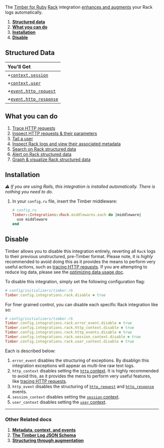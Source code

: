 The [Timber for Ruby](https://github.com/timberio/timber-ruby) [Rack](http://rubyonrails.org/) integration [enhances and augments](/concepts/structuring-through-augmentation) your Rack logs automatically.

1. [**Structured data**](#structured-data)
2. [**What you can do**](#what-you-can-do)
3. [**Installation**](#installation)
4. [**Disable**](#disable)

## Structured Data

|You'll Get|
|:------|
|<i>+</i>[`context.session`](/concepts/log-event-json-schema/context/session-context)|
|<i>+</i>[`context.user`](/concepts/log-event-json-schema/context/user-context)|
|<i>+</i>[`event.http_request`](/concepts/log-event-json-schema/events/http-request-event)|
|<i>+</i>[`event.http_response`](/concepts/log-event-json-schema/events/http-response-event)|

## What you can do

1. [Trace HTTP requests](/app/console-log-viewer/trace-http-requests)
2. [Inspect HTTP requests & their parameters](/app/console-log-viewer/inspect-http-requests)
3. [Tail a user](/app/console-log-viewer/tail-a-user)
4. [Inspect Rack logs and view their associated metadata](/app/console-log-viewer/view-metadata-and-context)
5. [Search on Rack structured data](/app/console-log-viewer/searching)
6. [Alert on Rack structured data](/app/alerts)
7. [Graph & visualize Rack structured data](/app/graphs)

## Installation

*⚠ If you are using Rails, this integration is installed automatically. There is nothing you need to do.*


1. In your `config.ru` file, insert the Timber middleware:

   ```ruby
   # config.ru
   Timber::Integrations::Rack.middlewares.each do |middleware|
     use middleware
   end
   ```

## Disable

Timber allows you to disable this integration entirely, reverting all `Rack` logs to their previous unstructured, pre-Timber format. Please note, it is *highly* recommended to avoid doing this as it provides the means to perform very useful actions, such as [tracing HTTP requests](/app/console-log-viewer/trace-http-requests). If you are attempting to reduce log data, please see the [optimizing data usage doc](/guides/optimizing-data-usage).

To disable this integration, simply set the following configuration flag:

```ruby
# config/initializers/timber.rb
Timber.config.integrations.rack.disable = true
```

For finer grained control, you can disable each specific Rack integration like so:

```ruby
# config/initializers/timber.rb
Timber.config.integrations.rack.error_event.disable = true
Timber.config.integrations.rack.http_context.disable = true
Timber.config.integrations.rack.http_events.disable = true
Timber.config.integrations.rack.session_context.disable = true
Timber.config.integrations.rack.user_context.disable = true
```

Each is described below:

1. `error_event` disables the structuring of exceptions. By disablign this integration exceptions will appear as multi-line raw text logs.
2. `http_context` disables setting the [`http` context](/concepts/log-event-json-schema/context/http-context). It is highly recommended to avoid this, as it provides the mens to perform very useful features, like [tracing HTTP requests](/app/console-log-viewer/trace-http-requests).
3. `http_event` disables the structuring of [`http_request`](/concepts/log-event-json-schema/events/http-request-event) and [`http_response`](/concepts/log-event-json-schema/events/http-response-event) events.
4. `session_context` disables setting the [`session` context](/concepts/log-event-json-schema/context/session-context).
5. `user_context` disables setting the [`user` context](/concepts/log-event-json-schema/context/user-context).

---

### Other Related docs

1. [**Metadata, context, and events**](/concepts/metadata-context-and-events)
2. [**The Timber Log JSON Schema**](/concepts/log-event-json-schema)
3. [**Structuring through augmentation**](/concepts/structuring-through-augmentation)
